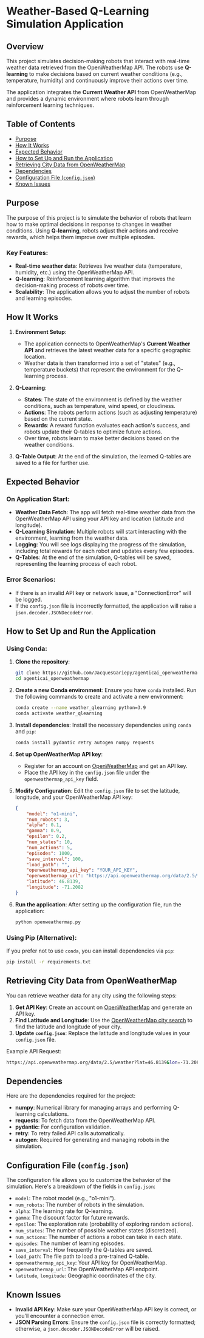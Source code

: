 # Weather-Based Q-Learning Simulation Application

## Overview

This project simulates decision-making robots that interact with real-time weather data retrieved from the OpenWeatherMap API. The robots use **Q-learning** to make decisions based on current weather conditions (e.g., temperature, humidity) and continuously improve their actions over time.

The application integrates the **Current Weather API** from OpenWeatherMap and provides a dynamic environment where robots learn through reinforcement learning techniques.

## Table of Contents
- [Purpose](#purpose)
- [How It Works](#how-it-works)
- [Expected Behavior](#expected-behavior)
- [How to Set Up and Run the Application](#how-to-set-up-and-run-the-application)
- [Retrieving City Data from OpenWeatherMap](#retrieving-city-data-from-openweathermap)
- [Dependencies](#dependencies)
- [Configuration File (`config.json`)](#configuration-file-configjson)
- [Known Issues](#known-issues)

## Purpose

The purpose of this project is to simulate the behavior of robots that learn how to make optimal decisions in response to changes in weather conditions. Using **Q-learning**, robots adjust their actions and receive rewards, which helps them improve over multiple episodes.

### Key Features:
- **Real-time weather data**: Retrieves live weather data (temperature, humidity, etc.) using the OpenWeatherMap API.
- **Q-learning**: Reinforcement learning algorithm that improves the decision-making process of robots over time.
- **Scalability**: The application allows you to adjust the number of robots and learning episodes.

## How It Works

1. **Environment Setup**:
   - The application connects to OpenWeatherMap's **Current Weather API** and retrieves the latest weather data for a specific geographic location.
   - Weather data is then transformed into a set of "states" (e.g., temperature buckets) that represent the environment for the Q-learning process.

2. **Q-Learning**:
   - **States**: The state of the environment is defined by the weather conditions, such as temperature, wind speed, or cloudiness.
   - **Actions**: The robots perform actions (such as adjusting temperature) based on the current state.
   - **Rewards**: A reward function evaluates each action's success, and robots update their Q-tables to optimize future actions.
   - Over time, robots learn to make better decisions based on the weather conditions.

3. **Q-Table Output**: At the end of the simulation, the learned Q-tables are saved to a file for further use.

## Expected Behavior

### On Application Start:
- **Weather Data Fetch**: The app will fetch real-time weather data from the OpenWeatherMap API using your API key and location (latitude and longitude).
- **Q-Learning Simulation**: Multiple robots will start interacting with the environment, learning from the weather data.
- **Logging**: You will see logs displaying the progress of the simulation, including total rewards for each robot and updates every few episodes.
- **Q-Tables**: At the end of the simulation, Q-tables will be saved, representing the learning process of each robot.

### Error Scenarios:
- If there is an invalid API key or network issue, a "ConnectionError" will be logged.
- If the `config.json` file is incorrectly formatted, the application will raise a `json.decoder.JSONDecodeError`.

## How to Set Up and Run the Application

### Using Conda:

1. **Clone the repository**:
   ```bash
   git clone https://github.com/JacquesGariepy/agenticai_openweathermap.git
   cd agenticai_openweathermap
   ```

2. **Create a new Conda environment**:
   Ensure you have `conda` installed. Run the following commands to create and activate a new environment:
   ```bash
   conda create --name weather_qlearning python=3.9
   conda activate weather_qlearning
   ```

3. **Install dependencies**:
   Install the necessary dependencies using `conda` and `pip`:
   ```bash
   conda install pydantic retry autogen numpy requests
   ```

4. **Set up OpenWeatherMap API key**:
   - Register for an account on [OpenWeatherMap](https://home.openweathermap.org/users/sign_up) and get an API key.
   - Place the API key in the `config.json` file under the `openweathermap_api_key` field.

5. **Modify Configuration**:
   Edit the `config.json` file to set the latitude, longitude, and your OpenWeatherMap API key:
   ```json
   {
       "model": "o1-mini",
       "num_robots": 3,
       "alpha": 0.1,
       "gamma": 0.9,
       "epsilon": 0.2,
       "num_states": 10,
       "num_actions": 5,
       "episodes": 1000,
       "save_interval": 100,
       "load_path": "",
       "openweathermap_api_key": "YOUR_API_KEY",
       "openweathermap_url": "https://api.openweathermap.org/data/2.5/weather",
       "latitude": 46.8139,
       "longitude": -71.2082
   }
   ```

6. **Run the application**:
   After setting up the configuration file, run the application:
   ```bash
   python openweathermap.py
   ```

### Using Pip (Alternative):
If you prefer not to use `conda`, you can install dependencies via `pip`:
```bash
pip install -r requirements.txt
```

## Retrieving City Data from OpenWeatherMap

You can retrieve weather data for any city using the following steps:

1. **Get API Key**: Create an account on [OpenWeatherMap](https://home.openweathermap.org/users/sign_up) and generate an API key.
2. **Find Latitude and Longitude**: Use the [OpenWeatherMap city search](https://openweathermap.org/find) to find the latitude and longitude of your city.
3. **Update `config.json`**: Replace the latitude and longitude values in your `config.json` file.

Example API Request:
```bash
https://api.openweathermap.org/data/2.5/weather?lat=46.8139&lon=-71.2082&appid=YOUR_API_KEY
```

## Dependencies

Here are the dependencies required for the project:
- **numpy**: Numerical library for managing arrays and performing Q-learning calculations.
- **requests**: To fetch data from the OpenWeatherMap API.
- **pydantic**: For configuration validation.
- **retry**: To retry failed API calls automatically.
- **autogen**: Required for generating and managing robots in the simulation.

## Configuration File (`config.json`)

The configuration file allows you to customize the behavior of the simulation. Here's a breakdown of the fields in `config.json`:
- `model`: The robot model (e.g., "o1-mini").
- `num_robots`: The number of robots in the simulation.
- `alpha`: The learning rate for Q-learning.
- `gamma`: The discount factor for future rewards.
- `epsilon`: The exploration rate (probability of exploring random actions).
- `num_states`: The number of possible weather states (discretized).
- `num_actions`: The number of actions a robot can take in each state.
- `episodes`: The number of learning episodes.
- `save_interval`: How frequently the Q-tables are saved.
- `load_path`: The file path to load a pre-trained Q-table.
- `openweathermap_api_key`: Your API key for OpenWeatherMap.
- `openweathermap_url`: The OpenWeatherMap API endpoint.
- `latitude`, `longitude`: Geographic coordinates of the city.

## Known Issues

- **Invalid API Key**: Make sure your OpenWeatherMap API key is correct, or you’ll encounter a connection error.
- **JSON Parsing Errors**: Ensure the `config.json` file is correctly formatted; otherwise, a `json.decoder.JSONDecodeError` will be raised.
